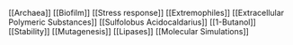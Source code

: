 [[Archaea]]
[[Biofilm]]
[[Stress response]]
[[Extremophiles]]
[[Extracellular Polymeric Substances]]
[[Sulfolobus Acidocaldarius]]
[[1-Butanol]]
[[Stability]]
[[Mutagenesis]]
[[Lipases]]
[[Molecular Simulations]]
